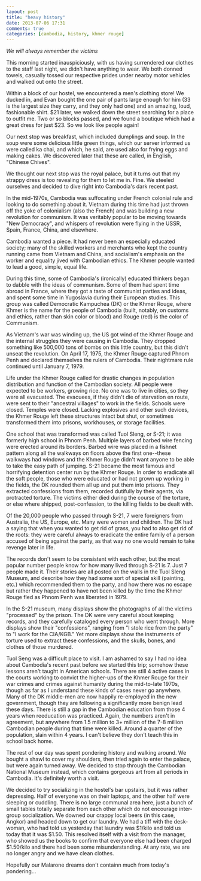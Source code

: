 ```yaml
---
layout: post
title: "heavy history"
date: 2013-07-06 17:31
comments: true
categories: [cambodia, history, khmer rouge]
---
```


<em>We will always remember the victims</em>

This morning started inauspiciously, with us having surrendered our clothes to  the staff last night, we didn't have anything to wear.  We both donned towels, casually tossed our respective prides under nearby motor vehicles and walked out onto the street.

Within a block of our hostel, we encountered a men's clothing store!  We ducked in, and Evan bought the one pair of pants large enough for him (33 is the largest size they carry, and they only had one) and an amazing, loud, fashionable shirt.  $21 later, we walked down the street searching for a place to outfit me.  Two or so blocks passed, and we found a boutique which had a great dress for just $23.  So we look like people again!

Our next stop was breakfast, which included dumplings and soup.  In the soup were some delicious little green things, which our server informed us were called ka chai, and which, he said, are used also for frying eggs and making cakes.  We discovered later that these are called, in English, "Chinese Chives".

We thought our next stop was the royal palace, but it turns out that my strappy dress is too revealing for them to let me in.  Fine.  We steeled ourselves and decided to dive right into Cambodia's dark recent past.

In the mid-1970s, Cambodia was suffocating under French colonial rule and looking to do something about it.  Vietnam during this time had just thrown off the yoke of colonialism (also the French) and was building a new revolution for communism.  It was veritably popular to be moving towards "New Democracy", and whispers of revolution were flying in the USSR, Spain, France, China, and elsewhere.

Cambodia wanted a piece.  It had never been an especially educated society; many of the skilled workers and merchants who kept the country running came from Vietnam and China, and socialism's emphasis on the worker and equality jived with Cambodian ethics.  The Khmer people wanted to lead a good, simple, equal life.

During this time, some of Cambodia's (ironically) educated thinkers began to dabble with the ideas of communism.  Some of them had spent time abroad in France, where they got a taste of communist parties and ideas, and spent some time in Yugoslavia during their European studies.  This group was called Democratic Kampuchea (DK) or the Khmer Rouge, where Khmer is the name for the people of Cambodia (built, notably, on customs and ethics, rather than skin color or blood) and Rouge (red) is the color of Communism.

As Vietnam's war was winding up, the US got wind of the Khmer Rouge and the internal struggles they were causing in Cambodia.  They dropped something like 500,000 tons of bombs on this little country, but this didn't unseat the revolution.  On April 17, 1975, the Khmer Rouge captured Phnom Penh and declared themselves the rulers of Cambodia.  Their nightmare rule continued until January 7, 1979.

Life under the Khmer Rouge called for drastic changes in population distribution and function of the Cambodian society.  All people were expected to be workers, growing rice.  No one was to live in cities, so they were all evacuated.  The evacuees, if they didn't die of starvation en route, were sent to their "ancestral villages" to work in the fields.  Schools were closed.  Temples were closed.  Lacking explosives and other such devices, the Khmer Rouge left these structures intact but shut, or sometimes transformed them into prisons, workhouses, or storage facilities.

One school that was transformed was called Tuol Sleng, or S-21; it was formerly high school in Phnom Penh.  Multiple layers of barbed wire fencing were erected around its borders.  Barbed wire was placed in a fishnet pattern along all the walkways on floors above the first one--these walkways had windows and the Khmer Rouge didn't want anyone to be able to take the easy path of jumping.  S-21 became the most famous and horrifying detention center run by the Khmer Rouge.  In order to eradicate all the soft people, those who were educated or had not grown up working in the fields, the DK rounded them all up and put them into prisons.  They extracted confessions from them, recorded dutifully by their agents, via protracted torture.  The victims either died during the course of the torture, or else where shipped, post-confession, to the killing fields to be dealt with.

Of the 20,000 people who passed through S-21, 7 were foreigners from Australia, the US, Europe, etc.  Many were women and children.  The DK had a saying that when you wanted to get rid of grass, you had to also get rid of the roots: they were careful always to eradicate the entire family of a person accused of being against the party, as that way no one would remain to take revenge later in life.

The records don't seem to be consistent with each other, but the most popular number people know for how many lived through S-21 is 7.  Just 7 people made it.  Their stories are all posted on the walls in the Tuol Sleng Museum, and describe how they had some sort of special skill (painting, etc.) which recommended them to the party, and how there was no escape but rather they happened to have not been killed by the time the Khmer Rouge fled as Phnom Penh was liberated in 1979.

In the S-21 museum, many displays show the photographs of all the victims "processed" by the prison.  The DK were very careful about keeping records, and they carefully cataloged every person who went through.  More displays show their "confessions", ranging from "I stole rice from the party" to "I work for the CIA/KGB."  Yet more displays show the instruments of torture used to extract these confessions, and the skulls, bones, and clothes of those murdered.

Tuol Seng was a difficult place to visit.  I am ashamed to say I had no idea about Cambodia's recent past before we started this trip; somehow these lessons aren't taught in American schools.  There are still 4 active cases in the courts working to convict the higher-ups of the Khmer Rouge for their war crimes and crimes against humanity during the mid-to-late 1970s, though as far as I understand these kinds of cases never go anywhere.  Many of the DK middle-men are now happily re-employed in the new government, though they are following a significantly more benign lead these days.  There is still a gap in the Cambodian education from those 4 years when reeducation was practiced.  Again, the numbers aren't in agreement, but anywhere from 1.5 million to 3+ million of the 7-8 million Cambodian people during that time were killed.  Around a quarter of the population, slain within 4 years.  I can't believe they don't teach this in school back home.

The rest of our day was spent pondering history and walking around.  We bought a shawl to cover my shoulders, then tried again to enter the palace, but were again turned away.  We decided to stop through the Cambodian National Museum instead, which contains gorgeous art from all periods in Cambodia.  It's definitely worth a visit.

We decided to try socializing in the hostel's bar upstairs, but it was rather depressing.  Half of everyone was on their laptops, and the other half were sleeping or cuddling.  There is no large communal area here, just a bunch of small tables totally separate from each other which do not encourage inter-group socialization.  We downed our crappy local beers (in this case, Angkor) and headed down to get our laundry.  We had a tiff with the desk-woman, who had told us yesterday that laundry was $1/kilo and told us today that it was $1.50.  This resolved itself with a visit from the manager, who showed us the books to confirm that everyone else had been charged $1.50/kilo and there had been some misunderstanding.  At any rate, we are no longer angry and we have clean clothes.

Hopefully our Malarone dreams don't containn much from today's pondering...
